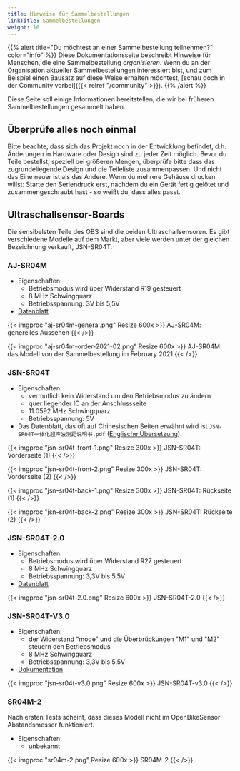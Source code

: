 ```yaml
---
title: Hinweise für Sammelbestellungen
linkTitle: Sammelbestellungen
weight: 10
---
```


{{% alert title="Du möchtest an einer Sammelbestellung teilnehmen?" color="info" %}}
Diese Dokumentationsseite beschreibt Hinweise für Menschen, die eine
Sammelbestellung _organisieren_. Wenn du an der Organisation aktueller
Sammelbestellungen interessiert bist, und zum Beispiel einen Bausatz auf diese
Weise erhalten möchtest, [schau doch in der Community vorbei]({{< relref "/community" >}}).
{{% /alert %}}


Diese Seite soll einige Informationen bereitstellen, die wir bei früheren
Sammelbestellungen gesammelt haben.

## Überprüfe alles noch einmal

Bitte beachte, dass sich das Projekt noch in der Entwicklung befindet, d.h.
Änderungen in Hardware oder Design sind zu jeder Zeit möglich. Bevor du Teile
bestellst, speziell bei größeren Mengen, überprüfe bitte dass das zugrundeliegende
Design und die Teileliste zusammenpassen. Und nicht das Eine neuer ist als
das Andere. Wenn du mehrere Gehäuse drucken willst: Starte den Seriendruck
erst, nachdem du ein Gerät fertig gelötet und zusammengeschraubt hast - so 
weißt du, dass alles passt.


## Ultraschallsensor-Boards

Die sensibelsten Teile des OBS sind die beiden Ultraschallsensoren.
Es gibt verschiedene Modelle auf dem Markt, aber viele werden unter der gleichen
Bezeichnung verkauft, JSN-SR04T.

### AJ-SR04M

* Eigenschaften:
  * Betriebsmodus wird über Widerstand R19 gesteuert
  * 8 MHz Schwingquarz
  * Betriebsspannung: 3V bis 5,5V
* [Datenblatt](https://github.com/tomaskovacik/kicad-library/tree/master/library/datasheet/K02-AJ-SR04)

{{< imgproc "aj-sr04m-general.png" Resize 600x >}}
AJ-SR04M: generelles Aussehen
{{< />}}

{{< imgproc "aj-sr04m-order-2021-02.png" Resize 600x >}}
AJ-SR04M: das Modell von der Sammelbestellung im February 2021
{{< />}}


### JSN-SR04T

* Eigenschaften:
  * vermutlich kein Widerstand um den Betriebsmodus zu ändern
  * quer liegender IC an der Anschlussseite
  * 11.0592 MHz Schwingquarz
  * Betriebsspannung: 5V
* Das Datenblatt, das oft auf Chinesischen Seiten erwähnt wird ist `JSN-SR04T一体化超声波测距说明书.pdf` ([Englische Übersetzung](jsn-sr04t-en.pdf)).

{{< imgproc "jsn-sr04t-front-1.png" Resize 300x >}}
JSN-SR04T: Vorderseite (1)
{{< />}}

{{< imgproc "jsn-sr04t-front-2.png" Resize 300x >}}
JSN-SR04T: Vorderseite (2)
{{< />}}

{{< imgproc "jsn-sr04t-back-1.png" Resize 300x >}}
JSN-SR04T: Rückseite (1)
{{< />}}

{{< imgproc "jsn-sr04t-back-2.png" Resize 300x >}}
JSN-SR04T: Rückseite (2)
{{< />}}

### JSN-SR04T-2.0

* Eigenschaften:
  * Betriebsmodus wird über Widerstand R27 gesteuert
  * 8 MHz Schwingquarz
  * Betriebsspannung: 3,3V bis 5,5V
* [Datenblatt](https://www.jahankitshop.com/getattach.aspx?id=4635&Type=Product)

{{< imgproc "jsn-sr04t-2.0.png" Resize 600x >}}
JSN-SR04T-2.0
{{< />}}

### JSN-SR04T-V3.0

* Eigenschaften:
  * der Widerstand "mode" und die Überbrückungen "M1" und "M2" steuern den Betriebsmodus
  * 8 MHz Schwingquarz
  * Betriebsspannung: 3,3V bis 5,5V
* [Dokumentation](https://de.aliexpress.com/item/32863960886.html)

{{< imgproc "jsn-sr04t-v3.0.png" Resize 600x >}}
JSN-SR04T-v3.0
{{< />}}

### SR04M-2

Nach ersten Tests scheint, dass dieses Modell nicht im OpenBikeSensor Abstandsmesser funktioniert.

* Eigenschaften:
  * unbekannt

{{< imgproc "sr04m-2.png" Resize 600x >}}
SR04M-2
{{< />}}

